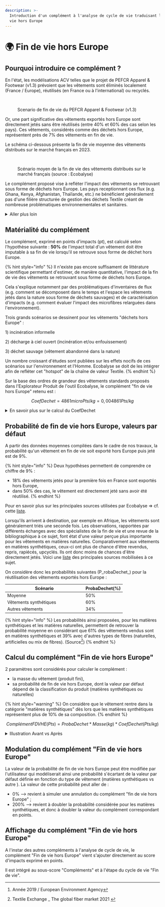 ```yaml
---
description: >-
  Introduction d'un complément à l'analyse de cycle de vie traduisant la fin de
  vie hors Europe
---
```


# 🌍 Fin de vie hors Europe

## Pourquoi introduire ce complément ?

En l'état, les modélisations ACV telles que le projet de PEFCR Apparel & Footwear (v1.3) prévoient que les vêtements sont éliminés localement (France / Europe), réutilisés (en France ou à l'international) ou recyclés.&#x20;

<figure><img src="https://lh4.googleusercontent.com/mth1JAjRi1j-0I3vuOI1ZRT46XgpQNphg_D_2Sc9gCbjC8b_w7yKpNYmpIQPgMQ_zlpix0eP368T9_w5spFw1W7eOmfhB6DqCwqPzf-Zdv1jg--M9v496wmBDmlXoWJjgs-F8wGP7zeuPZOH9qqXuF6_sg=s2048" alt=""><figcaption><p>Scenario de fin de vie du PEFCR Apparel &#x26; Footwear (v1.3)</p></figcaption></figure>

Or, une part significative des vêtements exportés hors Europe sont directement jetés sans être réutilisés (entre 40% et 60% des cas selon les pays). Ces vêtements, considérés comme des déchets hors Europe, représentent près de 7% des vêtements en fin de vie.

Le schéma ci-dessous présente la fin de vie moyenne des vêtements distribués sur le marché français en 2023.

<figure><img src="../../../.gitbook/assets/Scénarios fin de vie .png" alt=""><figcaption><p>Scénario moyen de la fin de vie des vêtements distribués sur le marché français (source : Ecobalyse)  </p></figcaption></figure>

Le complément proposé vise à refléter l'impact des vêtements se retrouvant sous forme de déchets hors Europe. Les pays receptionnant ces flux (e.g. Ghana, Kenya, Afghanistan, Thaïlande, etc.) ne bénéficient généralement pas d'une filière structurée de gestion des déchets Textile créant de nombreuse problématiques environnementales et sanitaires.

<details>

<summary>Aller plus loin</summary>

Plusieurs scénarios peuvent être distingués pour modéliser les flux de vêtements exportés hors Europe : \
\=> la zone géographique considérée : Afrique (46%), Asie (41%), Autre (13%) (source[^1])\
\=> le sort des déchets : incinération informelle, décharge (enfouissement ou incinération), déchet sauvage.

Cependant, nous faisons face à un manque de données précises sur ces différentes géographies/scénarios ainsi que sur la disponibilité d'inventaires de cycle de vie (ICV).&#x20;

En l'absence d'inventaires de cycle de vie adaptés, un complément générique moyen est proposé.

</details>

## Matérialité du complément

Le complément, exprimé en points d'impacts (pt), est calculé selon l'hypothèse suivante : **50%** de l'impact total d'un vêtement doit être imputable à sa fin de vie lorsqu'il se retrouve sous forme de déchet hors Europe.&#x20;

{% hint style="info" %}
Il n'existe pas encore suffisament de littérature scientifique permettant d'estimer, de manière quantitative, l'impact de la fin de vie des vêtements se retrouvant sous forme de déchets hors Europe.&#x20;

Cela s'explique notamment par des problématiques d'inventaires de flux (e.g. comment se décomposent dans le temps et l'espace les vêtements jetés dans la nature sous forme de déchets sauvages) et de caractérisation d'impacts (e.g. comment évaluer l'impact des microfibres relarguées dans l'environnement).

Trois grands scénarios se dessinent pour les  vêtements "déchets hors Europe" :&#x20;

1\) incinération informelle&#x20;

2\) décharge à ciel ouvert (incinération et/ou enfouissement)

3\) déchet sauvage (vêtement abandonné dans la nature)



Un nombre croissant d'études sont publiées sur les effets nocifs de ces scénarios sur l'environnement et l'Homme. Ecobalyse se doit de les intégrer afin de refléter cet "hotspot" de la chaîne de valeur Textile.
{% endhint %}

Sur la base des ordres de grandeur des vêtements standards proposés dans l'Explorateur Produit de l'outil Ecobalyse, le complément "fin de vie hors Europe" retenu est :

$$
CoefDechet = 4861microPts / kg = 0,004861 Pts/kg
$$

<details>

<summary>En savoir plus sur le calcul du CoefDechet </summary>

Le coefficient "fin de vie hors Europe" correspond à la moyenne des coefficients calculés pour les 7 vêtements disponibles dans l'[Explorateur](https://ecobalyse.beta.gouv.fr/#/explore/textile/products) en date du 8 septembre 2023. &#x20;

Chacun de ces vêtements a été décliné "100% coton" et "100% polyesther" afin de générer 14 configurations de vêtement.&#x20;

Dès lors, la moyenne des 14 _Scores d'impacts_ "Fin de vie Hors Europe" a été retenue pour estimer le _CoefDechet_.&#x20;

![](<../../../.gitbook/assets/image (21).png>)

Prenons l'exemple du T-shirt en coton de 170 g terminant sa vie sous forme de déchet hors Europe. Son impact hors fin de vie est de 909 micro-points. On considère que l'impact fin de vie doit représenter 50% de l'impact total du vêtement. Dès lors, le CoefDechet (hors Europe) de ce t-shirt pèse autant que les autres étapes du cycle de vie du produit; c'est à dire 909 micro-points par kg.

</details>



## Probabilité de fin de vie hors Europe, valeurs par défaut

A partir des données moyennes compilées dans le cadre de nos travaux, la probabilité qu'un vêtement en fin de vie soit exporté hors Europe puis jeté est de 9%.&#x20;

{% hint style="info" %}
Deux hypothèses permettent de comprendre ce chiffre de 9% :&#x20;

* 18% des vêtements jetés pour la première fois en France sont exportés hors Europe,
* dans 50% des cas, le vêtement est directement jeté sans avoir été réutilisé.
{% endhint %}

Pour en savoir plus sur les principales sources utilisées par Ecobalyse => cf. cette [liste](https://docs.google.com/spreadsheets/d/149SUIRoqNgP8W6FjLDY4Rm6I1qfW\_o7f9ThpUPlE6OY/edit?usp=sharing). &#x20;

Lorsqu'ils arrivent à destination, par exemple en Afrique, les vêtements sont généralement triés une seconde fois. Les observations, rapportées par différents échanges avec des spécialistes de la fin de vie et une revue de la bibliographique à ce sujet, font état d'une valeur perçue plus importante pour les vêtements en matières naturelles. Comparativement aux vêtements en matières synthétiques, ceux-ci ont plus de chance d'être revendus, repris, rapiécés, upcyclés. Ils ont donc moins de chances d'être directement jetés. Voici une [liste](https://docs.google.com/spreadsheets/d/1dGGVrQ8yT2vv7XYGQYBx5hLjcSxy3qIxgLfm5\_5jt8A/edit?usp=sharing) des principales sources mobilisées à ce sujet.

On considère donc les probabilités suivantes (P_robaDechet_) pour la réutilisation des vêtements exportés hors Europe :&#x20;

<table><thead><tr><th width="241">Scénario</th><th>ProbaDechet(%)</th></tr></thead><tbody><tr><td>Moyenne</td><td>50%</td></tr><tr><td>Vêtements synthétiques</td><td>60%</td></tr><tr><td>Autres vêtements</td><td>34%</td></tr></tbody></table>

{% hint style="info" %}
Les probabilités ainsi proposées, pour les matières synthétiques et les matières naturelles, permettent de retrouver la probabilité moyenne en considérant que 61% des vêtements vendus sont en matières synthétiques et 39% avec d'autres types de fibres (naturelles, artificielles ou mix de fibres). (Source[^2])
{% endhint %}

## Calcul du complément "Fin de vie hors Europe"

2 paramètres sont considérés pour calculer le complément :&#x20;

* la masse du vêtement (produit fini),
* sa probabilité de fin de vie hors Europe, dont la valeur par défaut dépend de la classification du produit (matières synthétiques ou naturelles)&#x20;

{% hint style="warning" %}
On considère que le vêtement rentre dans la catégorie "matières synthétiques" dès lors que les matières synthétiques représentent plus de 10% de sa composition.
{% endhint %}

$$
ComplémentFDVHE (Pts) = ProbaDechet * Masse (kg) * CoefDechet (Pts/kg)
$$

<details>

<summary>Illustration Avant vs Après</summary>

![](<../../../.gitbook/assets/image (24).png>)

![](<../../../.gitbook/assets/image (23).png>)

</details>

## Modulation du complément "Fin de vie hors Europe"

La valeur de la probabilité de fin de vie hors Europe peut être modifiée par l'utilisateur qui modéliserait ainsi une probabilité s'écartant de la valeur par défaut définie en fonction du type de vêtement (matières synthétiques vs autre ). La valeur de cette probabilité peut aller de :&#x20;

* 0% --> revient à simuler une annulation du complément "fin de vie hors Europe" ;
* 200% --> revient à doubler la probabilité considérée pour les matières synthétiques, et donc à doubler la valeur du complément correspondant en points.&#x20;

## Affichage du complément "Fin de vie hors Europe"

A l'instar des autres compléments à l'analyse de cycle de vie, le complément "Fin de vie hors Europe" vient s'ajouter directement au score d'impacts exprimé en points.

Il est intégré au sous-score "Compléments" et à l'étape du cycle de vie "Fin de vie".

[^1]: Année 2019 / European Environment Agency

[^2]: Textile Exchange \_ The global fiber market 2021&#x20;
